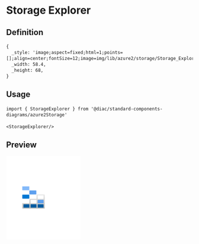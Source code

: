 # Storage Explorer

## Definition

```
{
  _style: 'image;aspect=fixed;html=1;points=[];align=center;fontSize=12;image=img/lib/azure2/storage/Storage_Explorer.svg;strokeColor=none;',
  _width: 58.4,
  _height: 68,
}
```

## Usage

```
import { StorageExplorer } from '@diac/standard-components-diagrams/azure2Storage'

<StorageExplorer/>
```

## Preview

<img src="./storage-explorer.png" width="200"/>
